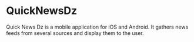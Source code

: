 # QuickNewsDz
Quick News Dz is a mobile application for iOS and Android. It gathers news feeds from several sources and display them to the user.
